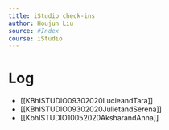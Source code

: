 ```yaml
---
title: iStudio check-ins
author: Houjun Liu
source: #Index 
course: iStudio
---
```


# Log
- [[KBhISTUDIO09302020LucieandTara]]
- [[KBhISTUDIO09302020JulietandSerena]]
- [[KbhISTUDIO10052020AksharandAnna]]
